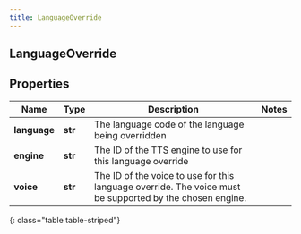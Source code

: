 ```yaml
---
title: LanguageOverride
---
```

## LanguageOverride

## Properties

|Name | Type | Description | Notes|
|------------ | ------------- | ------------- | -------------|
| **language** | **str** | The language code of the language being overridden | |
| **engine** | **str** | The ID of the TTS engine to use for this language override | |
| **voice** | **str** | The ID of the voice to use for this language override. The voice must be supported by the chosen engine. | |
{: class="table table-striped"}


